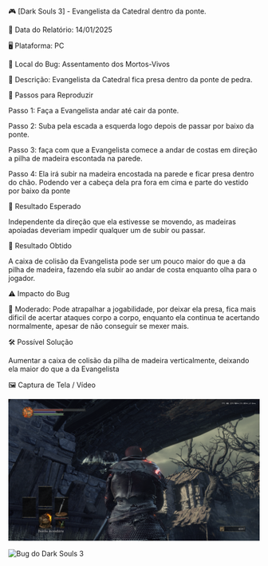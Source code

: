 🎮 [Dark Souls 3] - Evangelista da Catedral dentro da ponte.

📅 Data do Relatório: 14/01/2025  

🖥️ Plataforma: PC 

📍 Local do Bug: Assentamento dos Mortos-Vivos

📝 Descrição: Evangelista da Catedral fica presa dentro da ponte de pedra.

🔄 Passos para Reproduzir 

Passo 1: Faça a Evangelista andar até cair da ponte.

Passo 2: Suba pela escada a esquerda logo depois de passar por baixo da ponte.

Passo 3: faça com que a Evangelista comece a andar de costas em direção a pilha de madeira escontada na parede.

Passo 4: Ela irá subir na madeira encostada na parede e ficar presa dentro do chão. Podendo ver a cabeça dela pra fora em cima e parte do vestido por baixo da ponte 

🎯 Resultado Esperado 

Independente da direção que ela estivesse se movendo, as madeiras apoiadas deveriam impedir qualquer um de subir ou passar.

🚨 Resultado Obtido 

A caixa de colisão da Evangelista pode ser um pouco maior do que a da pilha de madeira, fazendo ela subir ao andar de costa enquanto olha para o jogador. 

⚠ Impacto do Bug 

🔸 Moderado: Pode atrapalhar a jogabilidade, por deixar ela presa, fica mais dificil de acertar ataques corpo a corpo, enquanto ela continua te acertando normalmente, apesar de não conseguir se mexer mais.


🛠 Possível Solução 

Aumentar a caixa de colisão da pilha de madeira verticalmente, deixando ela maior do que a da Evangelista 

🖼️ Captura de Tela / Vídeo 

![Bug do Dark Souls 3](https://github.com/Pedr0-Raposo/Portfolio_Beta_Tester/blob/main/Bugs%20Relatados/imagens/%5BDarkSouls3%5D%20monja.png)

![Bug do Dark Souls 3](https://github.com/Pedr0-Raposo/Portfolio_Beta_Tester/blob/main/Bugs%20Relatados/imagens/%5BDarkSouls3%5D%20monja2.png)

